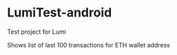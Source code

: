 # LumiTest-android

Test project for Lumi

Shows list of last 100 transactions for ETH wallet address
